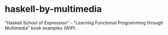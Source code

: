 # haskell-by-multimedia
"Haskell School of Expression" - "Learning Functional Programming through Multimedia" book examples (WIP).


